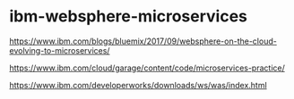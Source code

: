 # ibm-websphere-microservices

https://www.ibm.com/blogs/bluemix/2017/09/websphere-on-the-cloud-evolving-to-microservices/

https://www.ibm.com/cloud/garage/content/code/microservices-practice/

https://www.ibm.com/developerworks/downloads/ws/was/index.html

